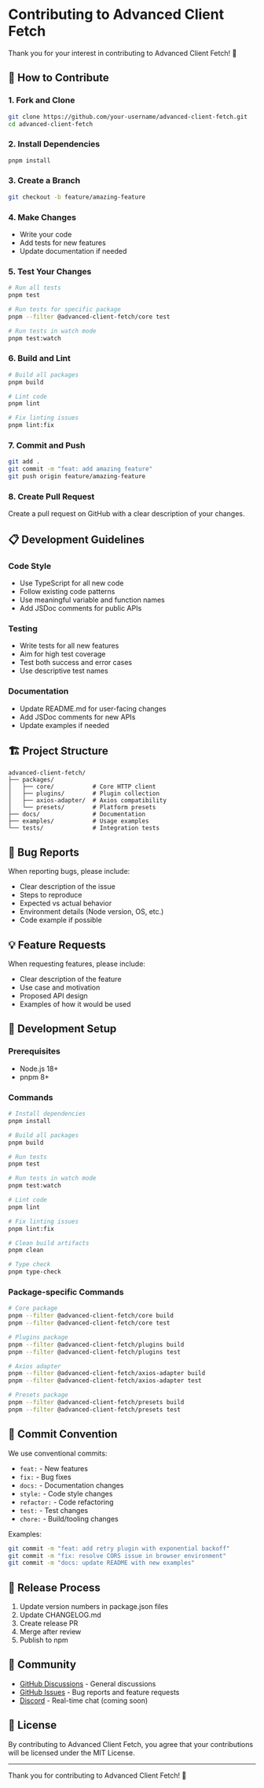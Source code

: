 # Contributing to Advanced Client Fetch

Thank you for your interest in contributing to Advanced Client Fetch! 🚀

## 🎯 How to Contribute

### 1. Fork and Clone
```bash
git clone https://github.com/your-username/advanced-client-fetch.git
cd advanced-client-fetch
```

### 2. Install Dependencies
```bash
pnpm install
```

### 3. Create a Branch
```bash
git checkout -b feature/amazing-feature
```

### 4. Make Changes
- Write your code
- Add tests for new features
- Update documentation if needed

### 5. Test Your Changes
```bash
# Run all tests
pnpm test

# Run tests for specific package
pnpm --filter @advanced-client-fetch/core test

# Run tests in watch mode
pnpm test:watch
```

### 6. Build and Lint
```bash
# Build all packages
pnpm build

# Lint code
pnpm lint

# Fix linting issues
pnpm lint:fix
```

### 7. Commit and Push
```bash
git add .
git commit -m "feat: add amazing feature"
git push origin feature/amazing-feature
```

### 8. Create Pull Request
Create a pull request on GitHub with a clear description of your changes.

## 📋 Development Guidelines

### Code Style
- Use TypeScript for all new code
- Follow existing code patterns
- Use meaningful variable and function names
- Add JSDoc comments for public APIs

### Testing
- Write tests for all new features
- Aim for high test coverage
- Test both success and error cases
- Use descriptive test names

### Documentation
- Update README.md for user-facing changes
- Add JSDoc comments for new APIs
- Update examples if needed

## 🏗️ Project Structure

```
advanced-client-fetch/
├── packages/
│   ├── core/           # Core HTTP client
│   ├── plugins/        # Plugin collection
│   ├── axios-adapter/  # Axios compatibility
│   └── presets/        # Platform presets
├── docs/               # Documentation
├── examples/           # Usage examples
└── tests/              # Integration tests
```

## 🐛 Bug Reports

When reporting bugs, please include:
- Clear description of the issue
- Steps to reproduce
- Expected vs actual behavior
- Environment details (Node version, OS, etc.)
- Code example if possible

## 💡 Feature Requests

When requesting features, please include:
- Clear description of the feature
- Use case and motivation
- Proposed API design
- Examples of how it would be used

## 🔧 Development Setup

### Prerequisites
- Node.js 18+
- pnpm 8+

### Commands
```bash
# Install dependencies
pnpm install

# Build all packages
pnpm build

# Run tests
pnpm test

# Run tests in watch mode
pnpm test:watch

# Lint code
pnpm lint

# Fix linting issues
pnpm lint:fix

# Clean build artifacts
pnpm clean

# Type check
pnpm type-check
```

### Package-specific Commands
```bash
# Core package
pnpm --filter @advanced-client-fetch/core build
pnpm --filter @advanced-client-fetch/core test

# Plugins package
pnpm --filter @advanced-client-fetch/plugins build
pnpm --filter @advanced-client-fetch/plugins test

# Axios adapter
pnpm --filter @advanced-client-fetch/axios-adapter build
pnpm --filter @advanced-client-fetch/axios-adapter test

# Presets package
pnpm --filter @advanced-client-fetch/presets build
pnpm --filter @advanced-client-fetch/presets test
```

## 📝 Commit Convention

We use conventional commits:

- `feat:` - New features
- `fix:` - Bug fixes
- `docs:` - Documentation changes
- `style:` - Code style changes
- `refactor:` - Code refactoring
- `test:` - Test changes
- `chore:` - Build/tooling changes

Examples:
```bash
git commit -m "feat: add retry plugin with exponential backoff"
git commit -m "fix: resolve CORS issue in browser environment"
git commit -m "docs: update README with new examples"
```

## 🚀 Release Process

1. Update version numbers in package.json files
2. Update CHANGELOG.md
3. Create release PR
4. Merge after review
5. Publish to npm

## 🤝 Community

- [GitHub Discussions](https://github.com/advanced-client-fetch/advanced-client-fetch/discussions) - General discussions
- [GitHub Issues](https://github.com/advanced-client-fetch/advanced-client-fetch/issues) - Bug reports and feature requests
- [Discord](https://discord.gg/advanced-client-fetch) - Real-time chat (coming soon)

## 📄 License

By contributing to Advanced Client Fetch, you agree that your contributions will be licensed under the MIT License.

---

Thank you for contributing to Advanced Client Fetch! 🎉